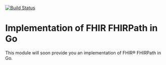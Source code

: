 [![Build Status](https://travis-ci.com/volsch/gohipath.svg?token=y6CdryzpYaKz8PVEQ9ZV&branch=master)](https://travis-ci.com/volsch/gohipath)
# Implementation of FHIR FHIRPath in Go
This module will soon provide you an implementation of FHIR® FHIRPath in
Go.
